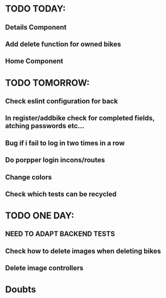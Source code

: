 # TODO TODAY:


## Details Component

## Add delete function for owned bikes

## Home Component



# TODO TOMORROW:

## Check eslint configuration for back 

## In register/addbike check for completed fields, atching passwords etc...

## Bug if i fail to log in two times in a row

## Do porpper login incons/routes


## Change colors

## Check which tests can be recycled

# TODO ONE DAY:

## NEED TO ADAPT BACKEND TESTS

## Check how to delete images when deleting bikes

## Delete image controllers
# Doubts
